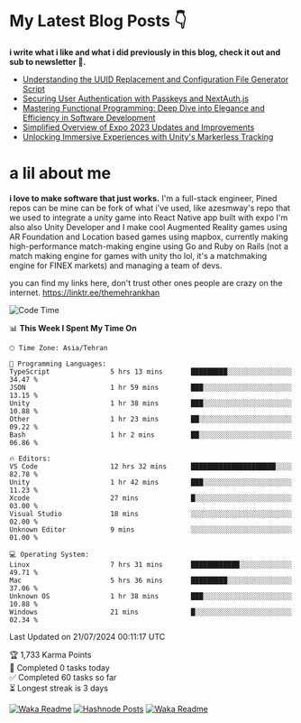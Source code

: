 # My Latest Blog Posts 👇
**i write what i like and what i did previously in this blog, check it out and sub to newsletter 🫡.**

<!-- HASHNODE_BLOG:START -->
- [Understanding the UUID Replacement and Configuration File Generator Script](https://themehrankhan.hashnode.dev/understanding-the-uuid-replacement-and-configuration-file-generator-script)
- [Securing User Authentication with Passkeys and NextAuth.js](https://themehrankhan.hashnode.dev/securing-user-authentication-with-passkeys-and-nextauthjs)
- [Mastering Functional Programming: Deep Dive into Elegance and Efficiency in Software Development](https://themehrankhan.hashnode.dev/mastering-functional-programming-deep-dive-into-elegance-and-efficiency-in-software-development)
- [Simplified Overview of Expo 2023 Updates and Improvements](https://themehrankhan.hashnode.dev/expo-2023-updates-and-features-summary)
- [Unlocking Immersive Experiences with Unity's Markerless Tracking](https://themehrankhan.hashnode.dev/unlocking-immersive-experiences-with-unitys-markerless-tracking)

<!-- HASHNODE_BLOG:END -->

# a lil about me
**i love to make  software that just works.**
I'm a full-stack engineer, Pined repos can be mine can be fork of what i've used, like azesmway's repo that we used to integrate a unity game into React Native app built with expo I'm also also Unity Developer and I make cool Augmented Reality games using AR Foundation and Location based games using mapbox, currently making high-performance match-making engine using Go and Ruby on Rails (not a match making engine for games with unity tho lol, it's a matchmaking engine for FINEX markets) and managing a team of devs.

you can find my links here, don't trust other ones people are crazy on the internet.
https://linktr.ee/themehrankhan

<!--START_SECTION:waka-->
![Code Time](http://img.shields.io/badge/Code%20Time-524%20hrs%2012%20mins-blue)

📊 **This Week I Spent My Time On** 

```text
🕑︎ Time Zone: Asia/Tehran

💬 Programming Languages: 
TypeScript               5 hrs 13 mins       █████████░░░░░░░░░░░░░░░░   34.47 % 
JSON                     1 hr 59 mins        ███░░░░░░░░░░░░░░░░░░░░░░   13.15 % 
Unity                    1 hr 38 mins        ███░░░░░░░░░░░░░░░░░░░░░░   10.88 % 
Other                    1 hr 23 mins        ██░░░░░░░░░░░░░░░░░░░░░░░   09.22 % 
Bash                     1 hr 2 mins         ██░░░░░░░░░░░░░░░░░░░░░░░   06.86 % 

🔥 Editors: 
VS Code                  12 hrs 32 mins      █████████████████████░░░░   82.78 % 
Unity                    1 hr 42 mins        ███░░░░░░░░░░░░░░░░░░░░░░   11.23 % 
Xcode                    27 mins             █░░░░░░░░░░░░░░░░░░░░░░░░   03.00 % 
Visual Studio            18 mins             ░░░░░░░░░░░░░░░░░░░░░░░░░   02.00 % 
Unknown Editor           9 mins              ░░░░░░░░░░░░░░░░░░░░░░░░░   01.00 % 

💻 Operating System: 
Linux                    7 hrs 31 mins       ████████████░░░░░░░░░░░░░   49.71 % 
Mac                      5 hrs 36 mins       █████████░░░░░░░░░░░░░░░░   37.06 % 
Unknown OS               1 hr 38 mins        ███░░░░░░░░░░░░░░░░░░░░░░   10.88 % 
Windows                  21 mins             █░░░░░░░░░░░░░░░░░░░░░░░░   02.34 % 
```


 Last Updated on 21/07/2024 00:11:17 UTC
<!--END_SECTION:waka-->

<!-- TODO-IST:START -->
🏆  1,733 Karma Points           
🌸  Completed 0 tasks today           
✅  Completed 60 tasks so far           
⏳  Longest streak is 3 days
<!-- TODO-IST:END -->

[![Waka Readme](https://github.com/TheMehranKhan/themehrankhan/actions/workflows/main.yml/badge.svg)](https://github.com/TheMehranKhan/themehrankhan/actions/workflows/main.yml)
[![Hashnode Posts](https://github.com/TheMehranKhan/themehrankhan/actions/workflows/hashnode.yml/badge.svg)](https://github.com/TheMehranKhan/themehrankhan/actions/workflows/hashnode.yml)
[![Waka Readme](https://github.com/TheMehranKhan/themehrankhan/actions/workflows/waka.yml/badge.svg)](https://github.com/TheMehranKhan/themehrankhan/actions/workflows/waka.yml)
